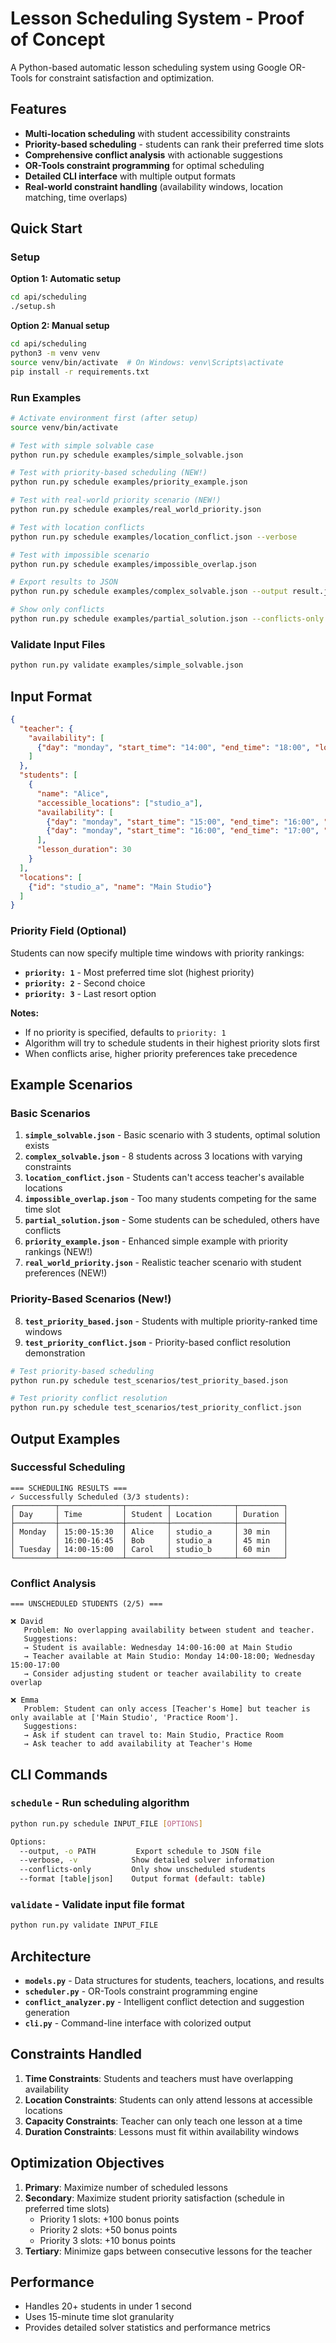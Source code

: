 # Lesson Scheduling System - Proof of Concept

A Python-based automatic lesson scheduling system using Google OR-Tools for constraint satisfaction and optimization.

## Features

- **Multi-location scheduling** with student accessibility constraints
- **Priority-based scheduling** - students can rank their preferred time slots
- **Comprehensive conflict analysis** with actionable suggestions
- **OR-Tools constraint programming** for optimal scheduling
- **Detailed CLI interface** with multiple output formats
- **Real-world constraint handling** (availability windows, location matching, time overlaps)

## Quick Start

### Setup

**Option 1: Automatic setup**
```bash
cd api/scheduling
./setup.sh
```

**Option 2: Manual setup**
```bash
cd api/scheduling
python3 -m venv venv
source venv/bin/activate  # On Windows: venv\Scripts\activate
pip install -r requirements.txt
```

### Run Examples

```bash
# Activate environment first (after setup)
source venv/bin/activate

# Test with simple solvable case
python run.py schedule examples/simple_solvable.json

# Test with priority-based scheduling (NEW!)
python run.py schedule examples/priority_example.json

# Test with real-world priority scenario (NEW!)
python run.py schedule examples/real_world_priority.json

# Test with location conflicts
python run.py schedule examples/location_conflict.json --verbose

# Test with impossible scenario
python run.py schedule examples/impossible_overlap.json

# Export results to JSON
python run.py schedule examples/complex_solvable.json --output result.json

# Show only conflicts
python run.py schedule examples/partial_solution.json --conflicts-only
```

### Validate Input Files

```bash
python run.py validate examples/simple_solvable.json
```

## Input Format

```json
{
  "teacher": {
    "availability": [
      {"day": "monday", "start_time": "14:00", "end_time": "18:00", "location": "studio_a"}
    ]
  },
  "students": [
    {
      "name": "Alice",
      "accessible_locations": ["studio_a"],
      "availability": [
        {"day": "monday", "start_time": "15:00", "end_time": "16:00", "location": "studio_a", "priority": 1},
        {"day": "monday", "start_time": "16:00", "end_time": "17:00", "location": "studio_a", "priority": 2}
      ],
      "lesson_duration": 30
    }
  ],
  "locations": [
    {"id": "studio_a", "name": "Main Studio"}
  ]
}
```

### Priority Field (Optional)

Students can now specify multiple time windows with priority rankings:

- **`priority: 1`** - Most preferred time slot (highest priority)
- **`priority: 2`** - Second choice
- **`priority: 3`** - Last resort option

**Notes:**
- If no priority is specified, defaults to `priority: 1`
- Algorithm will try to schedule students in their highest priority slots first
- When conflicts arise, higher priority preferences take precedence

## Example Scenarios

### Basic Scenarios
1. **`simple_solvable.json`** - Basic scenario with 3 students, optimal solution exists
2. **`complex_solvable.json`** - 8 students across 3 locations with varying constraints
3. **`location_conflict.json`** - Students can't access teacher's available locations
4. **`impossible_overlap.json`** - Too many students competing for the same time slot
5. **`partial_solution.json`** - Some students can be scheduled, others have conflicts
6. **`priority_example.json`** - Enhanced simple example with priority rankings (NEW!)
7. **`real_world_priority.json`** - Realistic teacher scenario with student preferences (NEW!)

### Priority-Based Scenarios (New!)
8. **`test_priority_based.json`** - Students with multiple priority-ranked time windows
9. **`test_priority_conflict.json`** - Priority-based conflict resolution demonstration

```bash
# Test priority-based scheduling
python run.py schedule test_scenarios/test_priority_based.json

# Test priority conflict resolution
python run.py schedule test_scenarios/test_priority_conflict.json
```

## Output Examples

### Successful Scheduling
```
=== SCHEDULING RESULTS ===
✓ Successfully Scheduled (3/3 students):
┌─────────┬──────────────┬─────────┬──────────────┬──────────┐
│ Day     │ Time         │ Student │ Location     │ Duration │
├─────────┼──────────────┼─────────┼──────────────┼──────────┤
│ Monday  │ 15:00-15:30  │ Alice   │ studio_a     │ 30 min   │
│         │ 16:00-16:45  │ Bob     │ studio_a     │ 45 min   │
│ Tuesday │ 14:00-15:00  │ Carol   │ studio_b     │ 60 min   │
└─────────┴──────────────┴─────────┴──────────────┴──────────┘
```

### Conflict Analysis
```
=== UNSCHEDULED STUDENTS (2/5) ===

❌ David
   Problem: No overlapping availability between student and teacher.
   Suggestions:
   → Student is available: Wednesday 14:00-16:00 at Main Studio
   → Teacher available at Main Studio: Monday 14:00-18:00; Wednesday 15:00-17:00
   → Consider adjusting student or teacher availability to create overlap

❌ Emma
   Problem: Student can only access [Teacher's Home] but teacher is only available at ['Main Studio', 'Practice Room'].
   Suggestions:
   → Ask if student can travel to: Main Studio, Practice Room
   → Ask teacher to add availability at Teacher's Home
```

## CLI Commands

### `schedule` - Run scheduling algorithm
```bash
python run.py schedule INPUT_FILE [OPTIONS]

Options:
  --output, -o PATH         Export schedule to JSON file
  --verbose, -v            Show detailed solver information
  --conflicts-only         Only show unscheduled students
  --format [table|json]    Output format (default: table)
```

### `validate` - Validate input file format
```bash
python run.py validate INPUT_FILE
```

## Architecture

- **`models.py`** - Data structures for students, teachers, locations, and results
- **`scheduler.py`** - OR-Tools constraint programming engine
- **`conflict_analyzer.py`** - Intelligent conflict detection and suggestion generation
- **`cli.py`** - Command-line interface with colorized output

## Constraints Handled

1. **Time Constraints**: Students and teachers must have overlapping availability
2. **Location Constraints**: Students can only attend lessons at accessible locations
3. **Capacity Constraints**: Teacher can only teach one lesson at a time
4. **Duration Constraints**: Lessons must fit within availability windows

## Optimization Objectives

1. **Primary**: Maximize number of scheduled lessons
2. **Secondary**: Maximize student priority satisfaction (schedule in preferred time slots)
   - Priority 1 slots: +100 bonus points
   - Priority 2 slots: +50 bonus points  
   - Priority 3 slots: +10 bonus points
3. **Tertiary**: Minimize gaps between consecutive lessons for the teacher

## Performance

- Handles 20+ students in under 1 second
- Uses 15-minute time slot granularity
- Provides detailed solver statistics and performance metrics